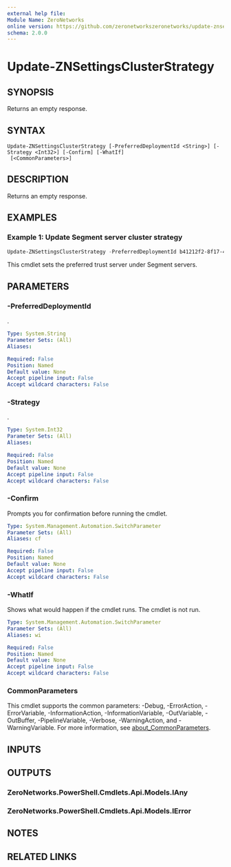 ```yaml
---
external help file:
Module Name: ZeroNetworks
online version: https://github.com/zeronetworkszeronetworks/update-znsettingsclusterstrategy
schema: 2.0.0
---
```


# Update-ZNSettingsClusterStrategy

## SYNOPSIS
Returns an empty response.

## SYNTAX

```
Update-ZNSettingsClusterStrategy [-PreferredDeploymentId <String>] [-Strategy <Int32>] [-Confirm] [-WhatIf]
 [<CommonParameters>]
```

## DESCRIPTION
Returns an empty response.

## EXAMPLES

### Example 1: Update Segment server cluster strategy
```powershell
Update-ZNSettingsClusterStrategy -PreferredDeploymentId b41212f2-8f17-4d2b-ad2c-d077fc74fc0d
```

This cmdlet sets the preferred trust server under Segment servers.

## PARAMETERS

### -PreferredDeploymentId
.

```yaml
Type: System.String
Parameter Sets: (All)
Aliases:

Required: False
Position: Named
Default value: None
Accept pipeline input: False
Accept wildcard characters: False
```

### -Strategy
.

```yaml
Type: System.Int32
Parameter Sets: (All)
Aliases:

Required: False
Position: Named
Default value: None
Accept pipeline input: False
Accept wildcard characters: False
```

### -Confirm
Prompts you for confirmation before running the cmdlet.

```yaml
Type: System.Management.Automation.SwitchParameter
Parameter Sets: (All)
Aliases: cf

Required: False
Position: Named
Default value: None
Accept pipeline input: False
Accept wildcard characters: False
```

### -WhatIf
Shows what would happen if the cmdlet runs.
The cmdlet is not run.

```yaml
Type: System.Management.Automation.SwitchParameter
Parameter Sets: (All)
Aliases: wi

Required: False
Position: Named
Default value: None
Accept pipeline input: False
Accept wildcard characters: False
```

### CommonParameters
This cmdlet supports the common parameters: -Debug, -ErrorAction, -ErrorVariable, -InformationAction, -InformationVariable, -OutVariable, -OutBuffer, -PipelineVariable, -Verbose, -WarningAction, and -WarningVariable. For more information, see [about_CommonParameters](http://go.microsoft.com/fwlink/?LinkID=113216).

## INPUTS

## OUTPUTS

### ZeroNetworks.PowerShell.Cmdlets.Api.Models.IAny

### ZeroNetworks.PowerShell.Cmdlets.Api.Models.IError

## NOTES

## RELATED LINKS

